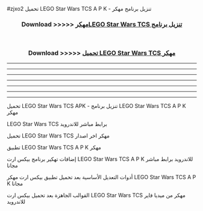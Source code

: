 #zjxo2 تحميل LEGO Star Wars TCS A P K - تنزيل برنامج مهكر



<div align="center">
<h3>Download >>>>> <a href="https://runaway1.web.app/?sq=LEGO Star Wars TCS">مهكرLEGO Star Wars TCS تنزيل برنامج</a></h3><br>

<h3>Download >>>>> <a href="https://runaway1.web.app/?sq=LEGO Star Wars TCS">تحميل LEGO Star Wars TCS مهكر</a></h3>
</div>


----------------------------------------------------------

----------------------------------------------------------

----------------------------------------------------------

----------------------------------------------------------

----------------------------------------------------------

----------------------------------------------------------

----------------------------------------------------------

تحميل LEGO Star Wars TCS APK - تنزيل برنامج LEGO Star Wars TCS A P K مهكر

LEGO Star Wars TCS برابط مباشر للاندرويد

تحميل LEGO Star Wars TCS مهكر اخر اصدار

تطبيق LEGO Star Wars TCS A P K مهكر

إضافات تهكير برنامج بيكس ارت LEGO Star Wars TCS A P K للاندرويد برابط مباشر مجانا

أدوات التعديل الأساسية بعد تحميل تطبيق بيكس ارت مهكر LEGO Star Wars TCS A P K مجانا

القوالب الجاهزة بعد تحميل بيكس ارت LEGO Star Wars TCS مهكر من ميديا فاير للاندرويد


